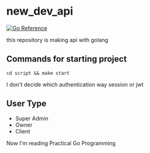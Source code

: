 # new_dev_api

[![Go Reference](https://pkg.go.dev/badge/golang.org/x/website.svg)](https://pkg.go.dev/golang.org/x/website)

this repository is making api with golang

## Commands for starting project
```
cd script && make start
```

I don't decide which authentication way session or jwt

## User Type

- Super Admin
- Owner
- Client

Now I'm reading Practical Go Programming

